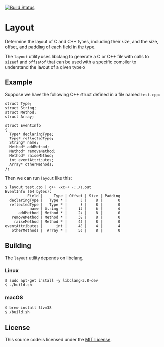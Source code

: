 [![Build Status](https://travis-ci.org/joshpeterson/layout.svg?branch=master)](https://travis-ci.org/joshpeterson/layout)

# Layout

Determine the layout of C and C++ types, including their size, and the size,
offset, and padding of each field in the type.

The `layout` utility uses libclang to generate a C or C++ file with calls to
`sizeof` and `offsetof` that can be used with a specific compiler to understand the
layout of a given type.o

## Example

Suppose we have the following C++ struct defined in a file named `test.cpp`:

```
struct Type;
struct String;
struct Method;
struct Array;

struct EventInfo
{
  Type* declaringType;
  Type* reflectedType;
  String* name;
  Method* addMethod;
  Method* removeMethod;
  Method* raiseMethod;
  int eventAttributes;
  Array* otherMethods;
};
```

Then we can run `layout` like this:

```
$ layout test.cpp | g++ -xc++ -;./a.out
EventInfo (64 bytes):
          Field |     Type | Offset | Size | Padding
  declaringType |   Type * |      0 |    8 |       0
  reflectedType |   Type * |      8 |    8 |       0
           name | String * |     16 |    8 |       0
      addMethod | Method * |     24 |    8 |       0
   removeMethod | Method * |     32 |    8 |       0
    raiseMethod | Method * |     40 |    8 |       0
eventAttributes |      int |     48 |    4 |       4
   otherMethods |  Array * |     56 |    8 |       0
```

## Building

The `layout` utility depends on libclang.

### Linux

```
$ sudo apt-get install -y libclang-3.8-dev
$ ./build.sh
```

### macOS

```
$ brew install llvm38
$ /build.sh
```

## License

This source code is licensed under the [MIT License](http://opensource.org/licenses/MIT).
